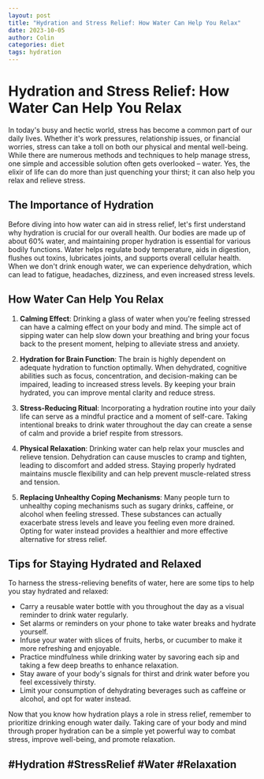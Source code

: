 ```yaml
---
layout: post
title: "Hydration and Stress Relief: How Water Can Help You Relax"
date: 2023-10-05
author: Colin
categories: diet
tags: hydration
---
```


# Hydration and Stress Relief: How Water Can Help You Relax

In today's busy and hectic world, stress has become a common part of our daily lives. Whether it's work pressures, relationship issues, or financial worries, stress can take a toll on both our physical and mental well-being. While there are numerous methods and techniques to help manage stress, one simple and accessible solution often gets overlooked – water. Yes, the elixir of life can do more than just quenching your thirst; it can also help you relax and relieve stress.

## The Importance of Hydration

Before diving into how water can aid in stress relief, let's first understand why hydration is crucial for our overall health. Our bodies are made up of about 60% water, and maintaining proper hydration is essential for various bodily functions. Water helps regulate body temperature, aids in digestion, flushes out toxins, lubricates joints, and supports overall cellular health. When we don't drink enough water, we can experience dehydration, which can lead to fatigue, headaches, dizziness, and even increased stress levels.

## How Water Can Help You Relax

1. **Calming Effect**: Drinking a glass of water when you're feeling stressed can have a calming effect on your body and mind. The simple act of sipping water can help slow down your breathing and bring your focus back to the present moment, helping to alleviate stress and anxiety.

2. **Hydration for Brain Function**: The brain is highly dependent on adequate hydration to function optimally. When dehydrated, cognitive abilities such as focus, concentration, and decision-making can be impaired, leading to increased stress levels. By keeping your brain hydrated, you can improve mental clarity and reduce stress.

3. **Stress-Reducing Ritual**: Incorporating a hydration routine into your daily life can serve as a mindful practice and a moment of self-care. Taking intentional breaks to drink water throughout the day can create a sense of calm and provide a brief respite from stressors.

4. **Physical Relaxation**: Drinking water can help relax your muscles and relieve tension. Dehydration can cause muscles to cramp and tighten, leading to discomfort and added stress. Staying properly hydrated maintains muscle flexibility and can help prevent muscle-related stress and tension.

5. **Replacing Unhealthy Coping Mechanisms**: Many people turn to unhealthy coping mechanisms such as sugary drinks, caffeine, or alcohol when feeling stressed. These substances can actually exacerbate stress levels and leave you feeling even more drained. Opting for water instead provides a healthier and more effective alternative for stress relief.

## Tips for Staying Hydrated and Relaxed

To harness the stress-relieving benefits of water, here are some tips to help you stay hydrated and relaxed:

- Carry a reusable water bottle with you throughout the day as a visual reminder to drink water regularly.
- Set alarms or reminders on your phone to take water breaks and hydrate yourself.
- Infuse your water with slices of fruits, herbs, or cucumber to make it more refreshing and enjoyable.
- Practice mindfulness while drinking water by savoring each sip and taking a few deep breaths to enhance relaxation.
- Stay aware of your body's signals for thirst and drink water before you feel excessively thirsty.
- Limit your consumption of dehydrating beverages such as caffeine or alcohol, and opt for water instead.

Now that you know how hydration plays a role in stress relief, remember to prioritize drinking enough water daily. Taking care of your body and mind through proper hydration can be a simple yet powerful way to combat stress, improve well-being, and promote relaxation.

## #Hydration #StressRelief #Water #Relaxation